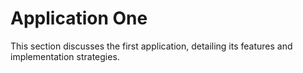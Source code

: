 # Application One
This section discusses the first application, detailing its features and implementation strategies.
